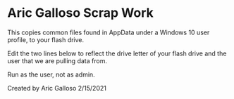 # Aric Galloso Scrap Work
This copies common files found in AppData under a Windows 10 user profile, to your flash drive.

Edit the two lines below to reflect the drive letter of your flash drive and the user that we are pulling data from.

Run as the user, not as admin.

Created by Aric Galloso 2/15/2021

